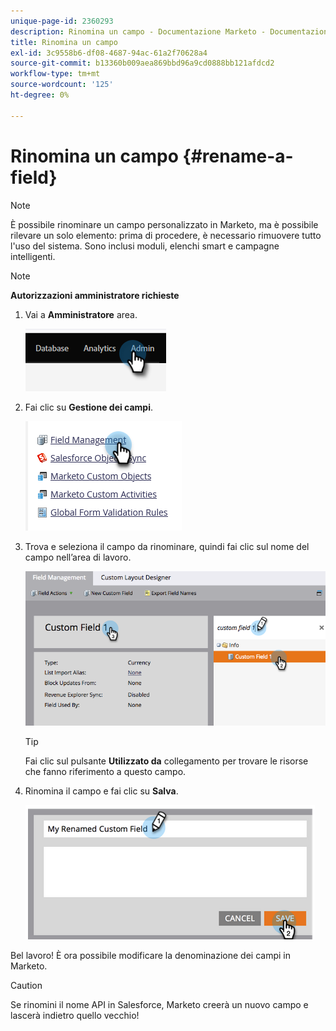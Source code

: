 ```yaml
---
unique-page-id: 2360293
description: Rinomina un campo - Documentazione Marketo - Documentazione del prodotto
title: Rinomina un campo
exl-id: 3c9558b6-df08-4687-94ac-61a2f70628a4
source-git-commit: b13360b009aea869bbd96a9cd0888bb121afdcd2
workflow-type: tm+mt
source-wordcount: '125'
ht-degree: 0%

---
```


# Rinomina un campo {#rename-a-field}

>[!NOTE]
>
>È possibile rinominare un campo personalizzato in Marketo, ma è possibile rilevare un solo elemento: prima di procedere, è necessario rimuovere tutto l&#39;uso del sistema. Sono inclusi moduli, elenchi smart e campagne intelligenti.

>[!NOTE]
>
>**Autorizzazioni amministratore richieste**

1. Vai a **Amministratore** area.

   ![](assets/rename-a-field-1.png)

1. Fai clic su **Gestione dei campi**.

   ![](assets/rename-a-field-2.png)

1. Trova e seleziona il campo da rinominare, quindi fai clic sul nome del campo nell’area di lavoro.

   ![](assets/rename-a-field-3.png)

   >[!TIP]
   >
   >Fai clic sul pulsante **Utilizzato da** collegamento per trovare le risorse che fanno riferimento a questo campo.

1. Rinomina il campo e fai clic su **Salva**.

   ![](assets/rename-a-field-4.png)

Bel lavoro! È ora possibile modificare la denominazione dei campi in Marketo.

>[!CAUTION]
>
>Se rinomini il nome API in Salesforce, Marketo creerà un nuovo campo e lascerà indietro quello vecchio!
